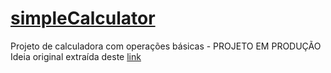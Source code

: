 # [simpleCalculator](https://rmelojefferson.github.io/jsChallenges/simpleCalculator/index.html/)
Projeto de calculadora com operações básicas - PROJETO EM PRODUÇÃO
Ideia original extraída deste [link](https://jsbeginners.com/calculator-javascript-project/)